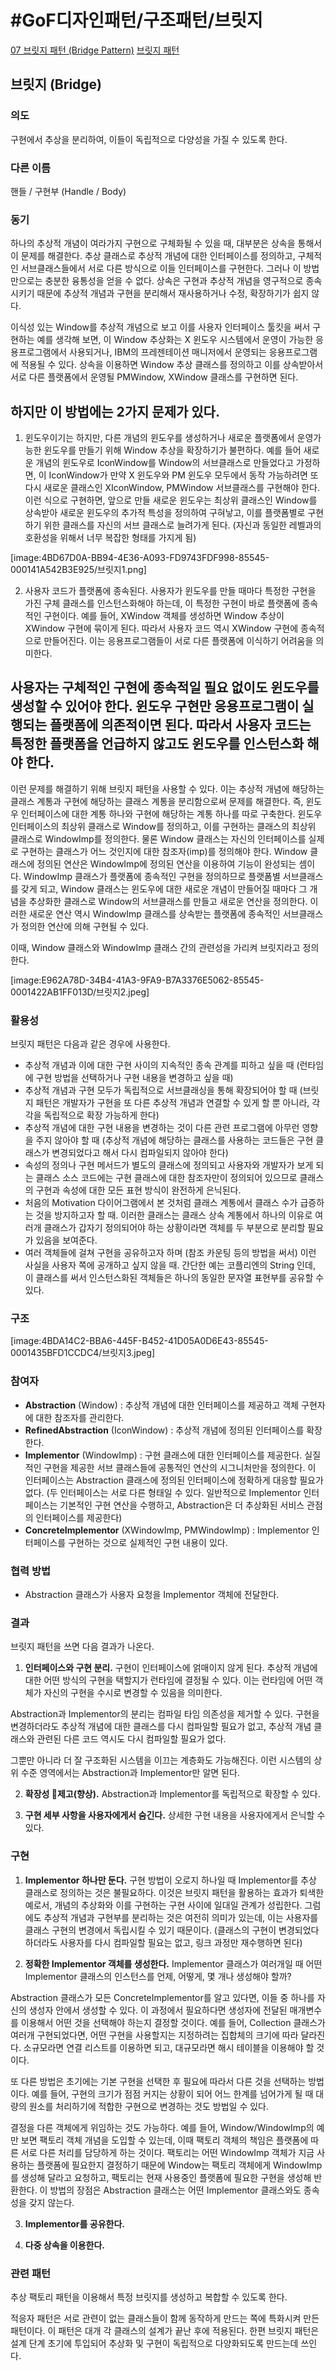 # #GoF디자인패턴/구조패턴/브릿지
[07 브릿지 패턴 (Bridge Pattern)](https://lktprogrammer.tistory.com/35)
[브릿지 패턴](https://www.crocus.co.kr/1537)

## 브릿지 (Bridge)

### 의도

구현에서 추상을 분리하여, 이들이 독립적으로 다양성을 가질 수 있도록 한다.


### 다른 이름

핸들 / 구현부 (Handle / Body)


### 동기

하나의 추상적 개념이 여라가지 구현으로 구체화될 수 있을 때, 대부분은 상속을 통해서 이 문제를 해결한다. 추상 클래스로 추상적 개념에 대한 인터페이스를 정의하고, 구체적인 서브클래스들에서 서로 다른 방식으로 이들 인터페이스를 구현한다. 그러나 이 방법만으로는 충분한 융통성을 얻을 수 없다. 상속은 구현과 추상적 개념을 영구적으로 종속시키기 때문에 추상적 개념과 구현을 분리해서 재사용하거나 수정, 확장하기가 쉽지 않다.

이식성 있는 Window를 추상적 개념으로 보고 이를 사용자 인터페이스 툴킷을 써서 구현하는 예를 생각해 보면, 이 Window 추상화는 X 윈도우 시스템에서 운영이 가능한 응용프로그램에서 사용되거나, IBM의 프레젠테이션 매니저에서 운영되는 응용프로그램에 적용될 수 있다. 상속을 이용하면 Window 추상 클래스를 정의하고 이를 상속받아서 서로 다른 플랫폼에서 운영될 PMWindow, XWindow 클래스를 구현하면 된다.

하지만 이 방법에는 2가지 문제가 있다.
---
1. 윈도우이기는 하지만, 다른 개념의 윈도우를 생성하거나 새로운 플랫폼에서 운영가능한 윈도우를 만들기 위해 Window 추상을 확장하기가 불편하다. 예를 들어 새로운 개념의 윈도우로 IconWindow를 Window의 서브클래스로 만들었다고 가정하면, 이 IconWindow가 만약 X 윈도우와 PM 윈도우 모두에서 동작 가능하려면 또 다시 새로운 클래스인 XIconWindow, PMWindow 서브클래스를 구현해야 한다. 이런 식으로 구현하면, 앞으로 만들 새로운 윈도우는 최상위 클래스인 Window를 상속받아 새로운 윈도우의 추가적 특성을 정의하여 구혀낳고, 이를 플랫폼별로 구현하기 위한 클래스를 자신의 서브 클래스로 늘려가게 된다. (자신과 동일한 레벨과의 호환성을 위해서 너무 복잡한 형태를 가지게 됨)

[image:4BD67D0A-BB94-4E36-A093-FD9743FDF998-85545-000141A542B3E925/브릿지1.png]

2. 사용자 코드가 플랫폼에 종속된다. 사용자가 윈도우를 만들 때마다 특정한 구현을 가진 구체 클래스를 인스턴스화해야 하는데, 이 특정한 구현이 바로 플랫폼에 종속적인 구현이다. 예를 들어, XWindow 객체를 생성하면 Window 추상이 XWindow 구현에 묶이게 된다. 따라서 사용자 코드 역시 XWindow 구현에 종속적으로 만들어진다. 이는 응용프로그램들이 서로 다른 플랫폼에 이식하기 어려움을 의미한다.

사용자는 구체적인 구현에 종속적일 필요 없이도 윈도우를 생성할 수 있어야 한다. 윈도우 구현만 응용프로그램이 실행되는 플랫폼에 의존적이면 된다. 따라서 사용자 코드는 특정한 플랫폼을 언급하지 않고도 윈도우를 인스턴스화 해야 한다.
----

이런 문제를 해결하기 위해 브릿지 패턴을 사용할 수 있다. 이는 추상적 개념에 해당하는 클래스 계통과 구현에 해당하는 클래스 계통을 분리함으로써 문제를 해결한다. 즉, 윈도우 인터페이스에 대한 계통 하나와 구현에 해당하는 계통 하나를 따로 구축한다. 윈도우 인터페이스의 최상위 클래스로 Window를 정의하고, 이를 구현하는 클래스의 최상위 클래스로 WindowImp를 정의한다. 물론 Window 클래스는 자신의 인터페이스를 실제로 구현하는 클래스가 어느 것인지에 대한 참조자(imp)를 정의해야 한다. Window 클래스에 정의된 연산은 WindowImp에 정의된 연산을 이용하여 기능이 완성되는 셈이다. WindowImp 클래스가 플랫폼에 종속적인 구현을 정의하므로 플랫폼별 서브클래스를 갖게 되고, Window 클래스는 윈도우에 대한 새로운 개념이 만들어질 때마다 그 개념을 추상화한 클래스로 Window의 서브클래스를 만들고 새로운 연산을 정의한다. 이러한 새로운 연산 역시 WindowImp 클래스를 상속받는 플랫폼에 종속적인 서브클래스가 정의한 연산에 의해 구현될 수 있다.

이때, Window 클래스와 WindowImp 클래스 간의 관련성을 가리켜 브릿지라고 정의한다.

[image:E962A78D-34B4-41A3-9FA9-B7A3376E5062-85545-0001422AB1FF013D/브릿지2.jpeg]


### 활용성

브릿지 패턴은 다음과 같은 경우에 사용한다.

- 추상적 개념과 이에 대한 구현 사이의 지속적인 종속 관계를 피하고 싶을 때 (런타임에 구현 방법을 선택하거나 구현 내용을 변경하고 싶을 때)
- 추상적 개념과 구현 모두가 독립적으로 서브클래싱을 통해 확장되어야 할 때 (브릿지 패턴은 개발자가 구현을 또 다른 추상적 개념과 연결할 수 있게 할 뿐 아니라, 각각을 독립적으로 확장 가능하게 한다)
- 추상적 개념에 대한 구현 내용을 변경하는 것이 다른 관련 프로그램에 아무런 영향을 주지 않아야 할 때 (추상적 개념에 해당하는 클래스를 사용하는 코드들은 구현 클래스가 변경되었다고 해서 다시 컴파일되지 않아야 한다)
- 속성의 정의나 구현 메서드가 별도의 클래스에 정의되고 사용자와 개발자가 보게 되는 클래스 소스 코드에는 구현 클래스에 대한 참조자만이 정의되어 있으므로 클래스의 구현과 속성에 대한 모든 표현 방식이 완전하게 은닉된다.
- 처음의 Motivation 다이어그램에서 본 것처럼 클래스 계통에서 클래스 수가 급증하는 것을 방지하고자 할 때. 이러한 클래스는 클래스 상속 계통에서 하나의 이유로 여러개 클래스가 갑자기 정의되어야 하는 상황이라면 객체를 두 부분으로 분리할 필요가 있음을 보여준다. 
- 여러 객체들에 걸쳐 구현을 공유하고자 하며 (참조 카운팅 등의 방법을 써서) 이런 사실을 사용자 쪽에 공개하고 싶지 않을 때. 간단한 예는 코플리엔의 String 인데, 이 클래스를 써서 인스턴스화된 객체들은 하나의 동일한 문자열 표현부를 공유할 수 있다.

### 구조

[image:4BDA14C2-BBA6-445F-B452-41D05A0D6E43-85545-0001435BFD1CCDC4/브릿지3.jpeg]


### 참여자

- **Abstraction** (Window) : 추상적 개념에 대한 인터페이스를 제공하고 객체 구현자에 대한 참조자를 관리한다.
- **RefinedAbstraction** (IconWindow) : 추상적 개념에 정의된 인터페이스를 확장한다.
- **Implementor** (WindowImp) : 구현 클래스에 대한 인터페이스를 제공한다. 실질적인 구현을 제공한 서브 클래스들에 공통적인 연산의 시그니처만을 정의한다. 이 인터페이스는 Abstraction 클래스에 정의된 인터페이스에 정확하게 대응할 필요가 없다. (두 인터페이스는 서로 다른 형태일 수 있다. 일반적으로 Implementor 인터페이스는 기본적인 구현 연산을 수행하고, Abstraction은 더 추상화된 서비스 관점의 인터페이스를 제공한다)
- **ConcreteImplementor** (XWindowImp, PMWindowImp) : Implementor 인터페이스를 구현하는 것으로 실제적인 구현 내용이 있다.


### 협력 방법

- Abstraction 클래스가 사용자 요청을 Implementor 객체에 전달한다.


### 결과

브릿지 패턴을 쓰면 다음 결과가 나온다.

1. **인터페이스와 구현 분리.** 구현이 인터페이스에 얽매이지 않게 된다. 추상적 개념에 대한 어떤 방식의 구현을 택할지가 런타임에 결정될 수 있다. 이는 런타임에 어떤 객체가 자신의 구현을 수시로 변경할 수 있음을 의미한다.

Abstraction과 Implementor의 분리는 컴파일 타임 의존성을 제거할 수 있다. 구현을 변경하더라도 추상적 개념에 대한 클래스를 다시 컴파일할 필요가 없고, 추상적 개념 클래스와 관련된 다른 코드 역시도 다시 컴파일할 필요가 없다.

그뿐만 아니라 더 잘 구조화된 시스템을 이끄는 계층화도 가능해진다. 이런 시스템의 상위 수준 영역에서는 Abstraction과 Implementor만 알면 된다.

2. **확장성 제고(향상).** Abstraction과 Implementor를 독립적으로 확장할 수 있다.

3. **구현 세부 사항을 사용자에게서 숨긴다.** 상세한 구현 내용을 사용자에게서 은닉할 수 있다.


### 구현

1. **Implementor 하나만 둔다.** 구현 방법이 오로지 하나일 때 Implementor를 추상 클래스로 정의하는 것은 불필요하다. 이것은 브릿지 패턴을 활용하는 효과가 퇴색한 예로서, 개념의 추상화와 이를 구현하는 구현 사이에 일대일 관계가 성립한다. 그럼에도 추상적 개념과 구현부를 분리하는 것은 여전히 의미가 있는데, 이는 사용자를 클래스 구현의 변경에서 독립시킬 수 있기 때문이다. (클래스의 구현이 변경되었다 하더라도 사용자를 다시 컴파일할 필요는 없고, 링크 과정만 재수행하면 된다)

2. **정확한 Implementor 객체를 생성한다.** Implementor 클래스가 여러개일 때 어떤 Implementor 클래스의 인스턴스를 언제, 어떻게, 몇 개나 생성해야 할까?

Abstraction 클래스가 모든 ConcreteImplementor를 알고 있다면, 이들 중 하나를 자신의 생성자 안에서 생성할 수 있다. 이 과정에서 필요하다면 생성자에 전달된 매개변수를 이용해서 어떤 것을 선택해야 하는지 결정할 것이다. 예를 들어, Collection 클래스가 여러개 구현되었다면, 어떤 구현을 사용할지는 지정하려는 집합체의 크기에 따라 달라진다. 소규모라면 연결 리스트를 이용하면 되고, 대규모라면 해시 테이블을 이용해야 할 것이다.

또 다른 방법은 초기에는 기본 구현을 선택한 후 필요에 따라서 다른 것을 선택하는 방법이다. 예를 들어, 구현의 크기가 점점 커지는 상황이 되어 어느 한계를 넘어가게 될 때 대량의 원소를 처리하기에 적합한 구현으로 변경하는 것도 방법일 수 있다.

결정을 다른 객체에게 위임하는 것도 가능하다. 예를 들어, Window/WindowImp의 예만 보면 팩토리 객체 개념을 도입할 수 있는데, 이때 팩토리 객체의 책임은 플랫폼에 따른 서로 다른 처리를 담당하게 하는 것이다. 팩토리는 어떤 WindowImp 객체가 지금 사용하는 플랫폼에 필요한지 결정하기 때문에 Window는 팩토리 객체에게 WindowImp를 생성해 달라고 요청하고, 팩토리는 현재 사용중인 플랫폼에 필요한 구현을 생성해 반환한다. 이 방법의 장점은 Abstraction 클래스는 어떤 Implementor 클래스와도 종속성을 갖지 않는다.

3. **Implementor를 공유한다.** 

4. **다중 상속을 이용한다.** 


### 관련 패턴

추상 팩토리 패턴을 이용해서 특정 브릿지를 생성하고 복합할 수 있도록 한다.

적응자 패턴은 서로 관련이 없는 클래스들이 함께 동작하게 만드는 쪽에 특화시켜 만든 패턴이다. 이 패턴은 대개 각 클래스의 설계가 끝난 후에 적용된다. 한편 브릿지 패턴은 설계 단계 초기에 투입되어 추상화 및 구현이 독립적으로 다양화되도록 만드는데 쓰인다.



